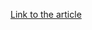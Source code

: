 [Link to the article](https://www.cybereason.com/blog/research/strifewater-rat-iranian-apt-moses-staff-adds-new-trojan-to-ransomware-operations)
